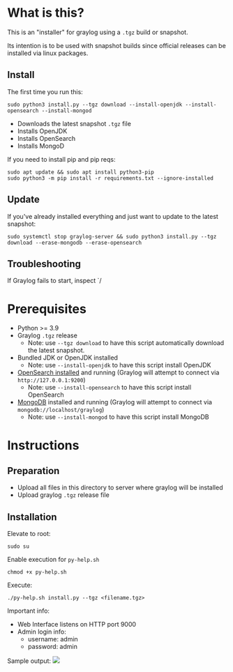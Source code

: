 # What is this?

This is an "installer" for graylog using a `.tgz` build or snapshot.

Its intention is to be used with snapshot builds since official releases can be installed via linux packages.

## Install

The first time you run this:

```shell
sudo python3 install.py --tgz download --install-openjdk --install-opensearch --install-mongod
```

* Downloads the latest snapshot `.tgz` file
* Installs OpenJDK
* Installs OpenSearch
* Installs MongoD

If you need to install pip and pip reqs:
```shell
sudo apt update && sudo apt install python3-pip
sudo python3 -m pip install -r requirements.txt --ignore-installed
```

## Update

If you've already installed everything and just want to update to the latest snapshot:

```shell
sudo systemctl stop graylog-server && sudo python3 install.py --tgz download --erase-mongodb --erase-opensearch
```

## Troubleshooting

If Graylog fails to start, inspect `/

# Prerequisites

* Python >= 3.9
* Graylog `.tgz` release
    * Note: use `--tgz download` to have this script automatically download the latest snapshot.
* Bundled JDK or OpenJDK installed
    * Note: use `--install-openjdk` to have this script install OpenJDK
* [OpenSearch installed](https://github.com/Graylog2/se-poc-docs/blob/main/src/On%20Prem%20POC/installing%20opensearch.md) and running (Graylog will attempt to connect via `http://127.0.0.1:9200`)
    * Note: use `--install-opensearch` to have this script install OpenSearch
* [MongoDB](https://github.com/Graylog2/se-poc-docs/blob/main/src/On%20Prem%20POC/installing%20mongodb.md) installed and running (Graylog will attempt to connect via `mongodb://localhost/graylog`)
    * Note: use `--install-mongod` to have this script install MongoDB

# Instructions

## Preparation

* Upload all files in this directory to server where graylog will be installed
* Upload graylog `.tgz` release file

## Installation

Elevate to root:

```shell
sudo su
```

Enable execution for `py-help.sh`

```shell
chmod +x py-help.sh
```

Execute:

```shell
./py-help.sh install.py --tgz <filename.tgz>
```

Important info:

* Web Interface listens on HTTP port 9000
* Admin login info:
    * username: admin
    * password: admin

Sample output: ![](img/sample-output.png)